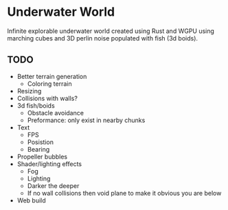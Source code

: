 # Underwater World

Infinite explorable underwater world created using Rust and WGPU using marching cubes and 3D perlin noise populated with fish (3d boids).

## TODO

- Better terrain generation
    - Coloring terrain
- Resizing
- Collisions with walls?
- 3d fish/boids
    - Obstacle avoidance
    - Preformance: only exist in nearby chunks
- Text
    - FPS
    - Posistion
    - Bearing
- Propeller bubbles
- Shader/lighting effects
    - Fog
    - Lighting
    - Darker the deeper
    - If no wall collisions then void plane to make it obvious you are below
 - Web build
